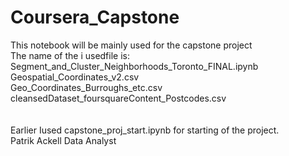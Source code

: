 # Coursera_Capstone
This notebook will be mainly used for the capstone project<br>
The name of the i usedfile is:<br>
Segment_and_Cluster_Neighborhoods_Toronto_FINAL.ipynb<br>
Geospatial_Coordinates_v2.csv<br>
Geo_Coordinates_Burroughs_etc.csv<br>
cleansedDataset_foursquareContent_Postcodes.csv<br>
<br><br>
Earlier Iused capstone_proj_start.ipynb for starting of the project.
<br>
Patrik Ackell    Data Analyst
